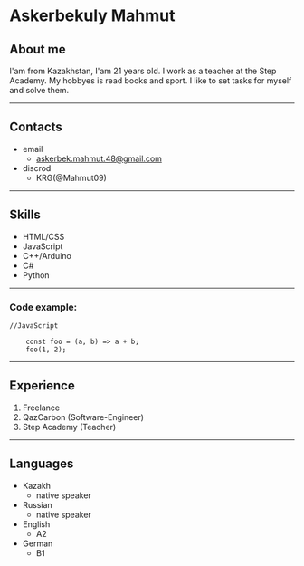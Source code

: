 # Askerbekuly Mahmut

## About me

I'am from Kazakhstan, I'am 21 years old. I work as a teacher at the Step Academy. My hobbyes is read books and sport. I like to set tasks for myself and solve them.

***


## Contacts

* email
    - askerbek.mahmut.48@gmail.com
* discrod
    - KRG(@Mahmut09)

***

## Skills

* HTML/CSS
* JavaScript
* С++/Arduino
* C#
* Python

***


### Code example:
```
//JavaScript

    const foo = (a, b) => a + b;
    foo(1, 2);
```

***
## Experience

1. Freelance
2. QazCarbon (Software-Engineer)
3. Step Academy (Teacher)

***
## Languages

* Kazakh
    - native speaker
* Russian
    - native speaker
* English
    - А2
* German
    - B1